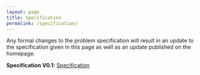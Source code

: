 ```yaml
---
layout: page
title: Specification
permalink: /specification/
---
```


Any formal changes to the problem specification will result in an update to the specification given in this page as well as an update published on the homepage.

**Specification V0.1:** [Specification](https://github.com/icfpcontest2022/icfpcontest2022.github.io/blob/fbb04f977962f1cc39ba43486454b1540f634b72/ContestSpecification.pdf)
